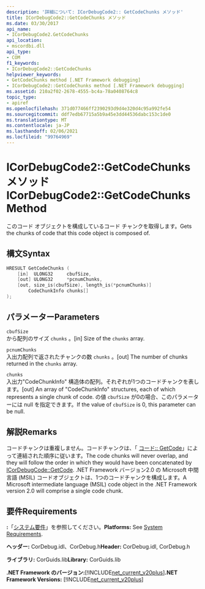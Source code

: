 ```yaml
---
description: '詳細について: ICorDebugCode2:: GetCodeChunks メソッド'
title: ICorDebugCode2::GetCodeChunks メソッド
ms.date: 03/30/2017
api_name:
- ICorDebugCode2.GetCodeChunks
api_location:
- mscordbi.dll
api_type:
- COM
f1_keywords:
- ICorDebugCode2::GetCodeChunks
helpviewer_keywords:
- GetCodeChunks method [.NET Framework debugging]
- ICorDebugCode2::GetCodeChunks method [.NET Framework debugging]
ms.assetid: 210a2f02-2678-4555-bc4a-78a0408764c8
topic_type:
- apiref
ms.openlocfilehash: 371d077466ff2390293d9d4e320d4c95a992fe54
ms.sourcegitcommit: ddf7edb67715a5b9a45e3dd44536dabc153c1de0
ms.translationtype: MT
ms.contentlocale: ja-JP
ms.lasthandoff: 02/06/2021
ms.locfileid: "99764969"
---
```

# <a name="icordebugcode2getcodechunks-method"></a><span data-ttu-id="94fb8-103">ICorDebugCode2::GetCodeChunks メソッド</span><span class="sxs-lookup"><span data-stu-id="94fb8-103">ICorDebugCode2::GetCodeChunks Method</span></span>

<span data-ttu-id="94fb8-104">このコード オブジェクトを構成しているコード チャンクを取得します。</span><span class="sxs-lookup"><span data-stu-id="94fb8-104">Gets the chunks of code that this code object is composed of.</span></span>

## <a name="syntax"></a><span data-ttu-id="94fb8-105">構文</span><span class="sxs-lookup"><span data-stu-id="94fb8-105">Syntax</span></span>

```cpp
HRESULT GetCodeChunks (
    [in]  ULONG32     cbufSize,
    [out] ULONG32     *pcnumChunks,
    [out, size_is(cbufSize), length_is(*pcnumChunks)]
        CodeChunkInfo chunks[]
);
```

## <a name="parameters"></a><span data-ttu-id="94fb8-106">パラメーター</span><span class="sxs-lookup"><span data-stu-id="94fb8-106">Parameters</span></span>

`cbufSize`  
<span data-ttu-id="94fb8-107">から配列のサイズ `chunks` 。</span><span class="sxs-lookup"><span data-stu-id="94fb8-107">[in] Size of the `chunks` array.</span></span>

`pcnumChunks`  
<span data-ttu-id="94fb8-108">入出力配列で返されたチャンクの数 `chunks` 。</span><span class="sxs-lookup"><span data-stu-id="94fb8-108">[out] The number of chunks returned in the `chunks` array.</span></span>

`chunks`  
<span data-ttu-id="94fb8-109">入出力"CodeChunkInfo" 構造体の配列。それぞれが1つのコードチャンクを表します。</span><span class="sxs-lookup"><span data-stu-id="94fb8-109">[out] An array of "CodeChunkInfo" structures, each of which represents a single chunk of code.</span></span> <span data-ttu-id="94fb8-110">の値 `cbufSize` が0の場合、このパラメーターには null を指定できます。</span><span class="sxs-lookup"><span data-stu-id="94fb8-110">If the value of `cbufSize` is 0, this parameter can be null.</span></span>

## <a name="remarks"></a><span data-ttu-id="94fb8-111">解説</span><span class="sxs-lookup"><span data-stu-id="94fb8-111">Remarks</span></span>

<span data-ttu-id="94fb8-112">コードチャンクは重複しません。コードチャンクは、「 [コード:: GetCode](icordebugcode-getcode-method.md)」によって連結された順序に従います。</span><span class="sxs-lookup"><span data-stu-id="94fb8-112">The code chunks will never overlap, and they will follow the order in which they would have been concatenated by [ICorDebugCode::GetCode](icordebugcode-getcode-method.md).</span></span> <span data-ttu-id="94fb8-113">.NET Framework バージョン2.0 の Microsoft 中間言語 (MSIL) コードオブジェクトは、1つのコードチャンクを構成します。</span><span class="sxs-lookup"><span data-stu-id="94fb8-113">A Microsoft intermediate language (MSIL) code object in the .NET Framework version 2.0 will comprise a single code chunk.</span></span>

## <a name="requirements"></a><span data-ttu-id="94fb8-114">要件</span><span class="sxs-lookup"><span data-stu-id="94fb8-114">Requirements</span></span>

<span data-ttu-id="94fb8-115">**:**「[システム要件](../../get-started/system-requirements.md)」を参照してください。</span><span class="sxs-lookup"><span data-stu-id="94fb8-115">**Platforms:** See [System Requirements](../../get-started/system-requirements.md).</span></span>

<span data-ttu-id="94fb8-116">**ヘッダー:** CorDebug.idl、CorDebug.h</span><span class="sxs-lookup"><span data-stu-id="94fb8-116">**Header:** CorDebug.idl, CorDebug.h</span></span>

<span data-ttu-id="94fb8-117">**ライブラリ:** CorGuids.lib</span><span class="sxs-lookup"><span data-stu-id="94fb8-117">**Library:** CorGuids.lib</span></span>

<span data-ttu-id="94fb8-118">**.NET Framework のバージョン:**[!INCLUDE[net_current_v20plus](../../../../includes/net-current-v20plus-md.md)]</span><span class="sxs-lookup"><span data-stu-id="94fb8-118">**.NET Framework Versions:** [!INCLUDE[net_current_v20plus](../../../../includes/net-current-v20plus-md.md)]</span></span>
